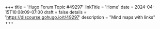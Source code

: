 +++
title = 'Hugo Forum Topic #49297'
linkTitle = 'Home'
date = 2024-04-15T10:08:09-07:00
draft = false
details = 'https://discourse.gohugo.io/t/49297'
description = "Mind maps with links"
+++
